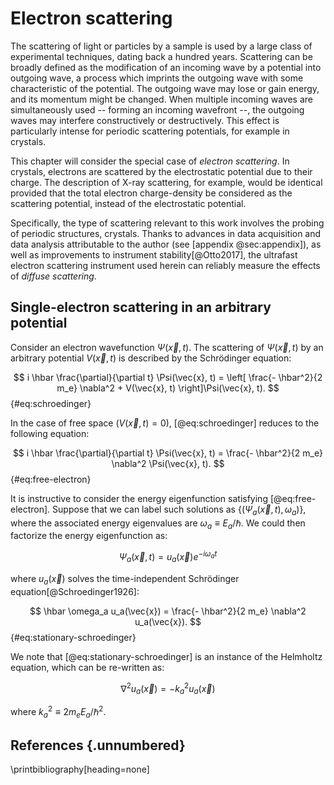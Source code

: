 
# Electron scattering

The scattering of light or particles by a sample is used by a large class of experimental techniques, dating back a hundred years. Scattering can be broadly defined as the modification of an incoming wave by a potential into outgoing wave, a process which imprints the outgoing wave with some characteristic of the potential. The outgoing wave may lose or gain energy, and its momentum might be changed. When multiple incoming waves are simultaneously used -- forming an incoming wavefront --, the outgoing waves may interfere constructively or destructively. This effect is particularly intense for periodic scattering potentials, for example in crystals.

This chapter will consider the special case of *electron scattering*. In crystals, electrons are scattered by the electrostatic potential due to their charge. The description of X-ray scattering, for example, would be identical provided that the total electron charge-density be considered as the scattering potential, instead of the electrostatic potential.

Specifically, the type of scattering relevant to this work involves the probing of periodic structures, crystals. Thanks to advances in data acquisition and data analysis attributable to the author (see [appendix @sec:appendix]), as well as improvements to instrument stability[@Otto2017], the ultrafast electron scattering instrument used herein can reliably measure the effects of *diffuse scattering*.

## Single-electron scattering in an arbitrary potential

Consider an electron wavefunction $\Psi(\vec{x}, t)$. The scattering of $\Psi(\vec{x}, t)$ by an arbitrary potential $V(\vec{x},t)$ is described by the Schrödinger equation:

$$
i \hbar \frac{\partial}{\partial t} \Psi(\vec{x}, t) = \left[ \frac{- \hbar^2}{2 m_e} \nabla^2 + V(\vec{x}, t) \right]\Psi(\vec{x}, t).
$${#eq:schroedinger}

In the case of free space ($V(\vec{x}, t) = 0$), [@eq:schroedinger] reduces to the following equation:

$$
i \hbar \frac{\partial}{\partial t} \Psi(\vec{x}, t) = \frac{- \hbar^2}{2 m_e} \nabla^2 \Psi(\vec{x}, t).
$${#eq:free-electron}

It is instructive to consider the energy eigenfunction satisfying [@eq:free-electron]. Suppose that we can label such solutions as $\left\{(\Psi_a(\vec{x}, t), \omega_a) \right\}$, where the associated energy eigenvalues are $\omega_a \equiv E_a/\hbar$. We could then factorize the energy eigenfunction as:

$$
\Psi_a(\vec{x}, t) = u_a(\vec{x}) e^{-i \omega_a t}
$$

where $u_a(\vec{x})$ solves the time-independent Schrödinger equation[@Schroedinger1926]:

$$
\hbar \omega_a u_a(\vec{x}) = \frac{- \hbar^2}{2 m_e} \nabla^2 u_a(\vec{x}).
$${#eq:stationary-schroedinger}

We note that [@eq:stationary-schroedinger] is an instance of the Helmholtz equation, which can be re-written as:

$$ 
\nabla^2 u_a(\vec{x}) = -k_a^2 u_a(\vec{x})
$$

where $k_a^2 \equiv 2 m_e E_a/\hbar^2$.

## References {.unnumbered}
\printbibliography[heading=none]
